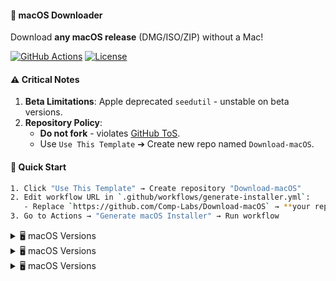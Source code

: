#### 🍎 macOS Downloader  

Download **any macOS release** (DMG/ISO/ZIP) without a Mac!  

[![GitHub Actions](https://img.shields.io/github/actions/workflow/status/Comp-Labs/Download-macOS/generate-installer.yml?label=Build&logo=github)](https://github.com/Comp-Labs/Download-macOS/actions)
[![License](https://img.shields.io/badge/Disclaimer-Use%20at%20Own%20Risk-red)]()

#### ⚠️ Critical Notes  
1. **Beta Limitations**: Apple deprecated `seedutil` - unstable on beta versions.  
2. **Repository Policy**:  
   - **Do not fork** - violates [GitHub ToS](https://docs.github.com/en/site-policy).  
   - Use `Use This Template` ➔ Create new repo named `Download-macOS`.  

#### 🚀 Quick Start  
```bash  
1. Click "Use This Template" → Create repository "Download-macOS"  
2. Edit workflow URL in `.github/workflows/generate-installer.yml`:  
   - Replace `https://github.com/Comp-Labs/Download-macOS` → **your repo URL**  
3. Go to Actions → "Generate macOS Installer" → Run workflow  
```
<!-- BEGIN MACOS VERSIONS -->
<details>
<summary>🖥️ macOS Versions</summary>

* macOS Sequoia 15.3.2 (24D81) - 14.20GB
* macOS Sequoia 15.3.1 (24D70) - 14.20GB
* macOS Sequoia 15.3 (24D60) - 14.19GB
* macOS Sequoia 15.2 (24C101) - 14.22GB
* macOS Sonoma 14.7.4 (23H420) - 12.71GB
* macOS Sonoma 14.7.3 (23H417) - 12.71GB
* macOS Sonoma 14.7.2 (23H311) - 12.71GB
* macOS Ventura 13.7.4 (22H420) - 11.36GB
* macOS Ventura 13.7.3 (22H417) - 11.36GB
* macOS Ventura 13.7.2 (22H313) - 11.36GB
* macOS Monterey 12.7.4 (21H1123) - 11.55GB

</details>
<details>
<summary>🖥️ macOS Versions</summary>

* macOS Sequoia 15.3.1 (24D70) - 14.20GB
* macOS Sequoia 15.3 (24D60) - 14.19GB
* macOS Sequoia 15.2 (24C101) - 14.22GB
* macOS Sequoia 15.1.1 (24B2091) - 11.85GB
* macOS Sequoia 15.1.1 (24B91) - 13.55GB
* macOS Sonoma 14.7.4 (23H420) - 12.71GB
* macOS Sonoma 14.7.3 (23H417) - 12.71GB
* macOS Sonoma 14.7.2 (23H311) - 12.71GB
* macOS Ventura 13.7.4 (22H420) - 11.36GB
* macOS Ventura 13.7.3 (22H417) - 11.36GB
* macOS Ventura 13.7.2 (22H313) - 11.36GB
* macOS Monterey 12.7.4 (21H1123) - 11.55GB

</details>
<details>
<summary>🖥️ macOS Versions</summary>

* macOS Sequoia 15.3.1 (24D70) - 14.20GB
* macOS Sequoia 15.3 (24D60) - 14.19GB
* macOS Sequoia 15.2 (24C101) - 14.22GB
* macOS Sequoia 15.1.1 (24B2091) - 11.85GB
* macOS Sequoia 15.1.1 (24B91) - 13.55GB
* macOS Sonoma 14.7.4 (23H420) - 12.71GB
* macOS Sonoma 14.7.3 (23H417) - 12.71GB
* macOS Sonoma 14.7.2 (23H311) - 12.71GB
* macOS Ventura 13.7.4 (22H420) - 11.36GB
* macOS Ventura 13.7.3 (22H417) - 11.36GB
* macOS Ventura 13.7.2 (22H313) - 11.36GB
* macOS Monterey 12.7.4 (21H1123) - 11.55GB

</details>
<!-- END MACOS VERSIONS -->
